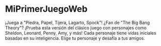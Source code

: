 # MiPrimerJuegoWeb
¡Juega a "Piedra, Papel, Tijera, Lagarto, Spock"! ¿Fan de "The Big Bang Theory"? ¡Prueba esta versión del clásico juego con personajes como Sheldon, Leonard, Penny, Amy, y más! Cada personaje tiene vidas iniciales basadas en su inteligencia. Elige tu personaje y desafía a tus amigos.
